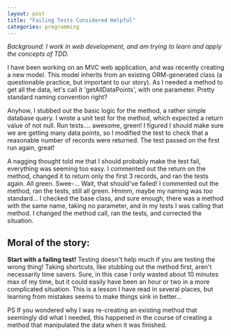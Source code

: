 ```yaml
---
layout: post
title: "Failing Tests Considered Helpful"
categories: programming
---
```


  _Background: I work in web development, and am trying to learn and apply the concepts of TDD._

  I have been working on an MVC web application, and was recently creating a new model. This model inherits from an existing ORM-generated class (a questionable practice, but important to our story). As I needed a method to get all the data, let's call it 'getAllDataPoints', with one parameter. Pretty standard naming convention right?

  Anyhow, I stubbed out the basic logic for the method, a rather simple database query. I wrote a unit test for the method, which expected a return value of not null. Run tests.... awesome, green! I figured I should make sure we are getting many data points, so I modified the test to check that a reasonable number of records were returned. The test passed on the first run again, great!

  A nagging thought told me that I should probably make the test fail, everything was seeming too easy. I commented out the return on the method, changed it to return only the first 3 records, and ran the tests again. All green. Swee-... Wait, that should've failed! I commented out the method, ran the tests, still all green. Hmmm, maybe my naming was _too_ standard... I checked the base class, and sure enough, there was a method with the same name, taking no parameter, and in my tests I was calling that method. I changed the method call, ran the tests, and corrected the situation.

## Moral of the story: ##

  __Start with a failing test!__ Testing doesn't help much if you are testing the wrong thing! Taking shortcuts, like stubbing out the method first, aren't necessarily time savers. Sure, in this case I only wasted about 10 minutes max of my time, but it could easily have been an hour or two in a more complicated situation. This is a lesson I have read in several places, but learning from mistakes seems to make things sink in better...

PS If you wondered why I was re-creating an existing method that seemingly did what I needed, this happened in the course of creating a method that manipulated the data when it was finished.

